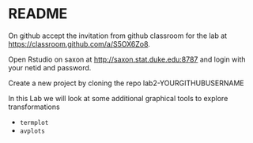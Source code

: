 # README 

On github accept the invitation from github classroom for the lab at https://classroom.github.com/a/S5OX6Zo8.  

Open Rstudio on saxon at http://saxon.stat.duke.edu:8787 and login with your netid and password.  

Create a new project by cloning the repo lab2-YOURGITHUBUSERNAME

In this Lab we will look at some additional graphical tools to explore transformations

* `termplot`
* `avplots`

